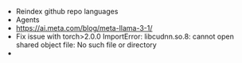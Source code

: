 - Reindex github repo languages
- Agents
- https://ai.meta.com/blog/meta-llama-3-1/
- Fix issue with torch>2.0.0
  ImportError: libcudnn.so.8: cannot open shared object file: No such file or directory
- 